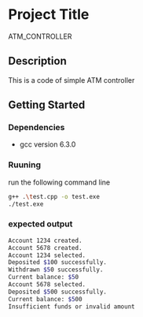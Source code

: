 # Project Title

ATM_CONTROLLER

## Description

This is a code of simple ATM controller

## Getting Started

### Dependencies

* gcc version 6.3.0


### Ruuning
run the following command line
```bash
g++ .\test.cpp -o test.exe
./test.exe
```
### expected output
```bash
Account 1234 created.
Account 5678 created.
Account 1234 selected.
Deposited $100 successfully.
Withdrawn $50 successfully.
Current balance: $50
Account 5678 selected.
Deposited $500 successfully.
Current balance: $500
Insufficient funds or invalid amount
```